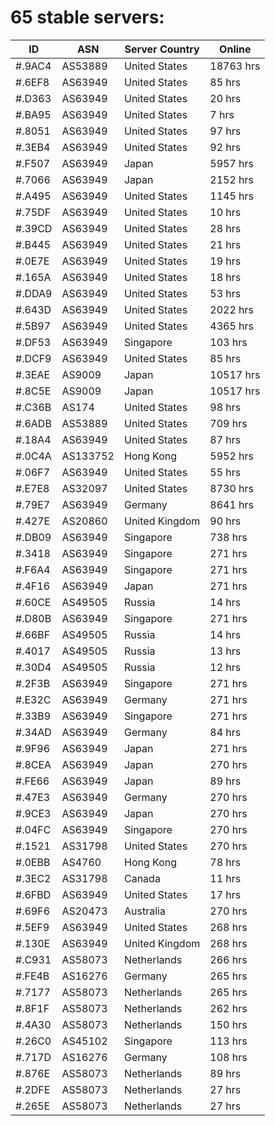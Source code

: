 # 65 stable servers:

| ID | ASN | Server Country | Online |
| ------ | ------ | ------ | ------ |
| #.9AC4 | AS53889 | United States | 18763 hrs |
| #.6EF8 | AS63949 | United States | 85 hrs |
| #.D363 | AS63949 | United States | 20 hrs |
| #.BA95 | AS63949 | United States | 7 hrs |
| #.8051 | AS63949 | United States | 97 hrs |
| #.3EB4 | AS63949 | United States | 92 hrs |
| #.F507 | AS63949 | Japan | 5957 hrs |
| #.7066 | AS63949 | Japan | 2152 hrs |
| #.A495 | AS63949 | United States | 1145 hrs |
| #.75DF | AS63949 | United States | 10 hrs |
| #.39CD | AS63949 | United States | 28 hrs |
| #.B445 | AS63949 | United States | 21 hrs |
| #.0E7E | AS63949 | United States | 19 hrs |
| #.165A | AS63949 | United States | 18 hrs |
| #.DDA9 | AS63949 | United States | 53 hrs |
| #.643D | AS63949 | United States | 2022 hrs |
| #.5B97 | AS63949 | United States | 4365 hrs |
| #.DF53 | AS63949 | Singapore | 103 hrs |
| #.DCF9 | AS63949 | United States | 85 hrs |
| #.3EAE | AS9009 | Japan | 10517 hrs |
| #.8C5E | AS9009 | Japan | 10517 hrs |
| #.C36B | AS174 | United States | 98 hrs |
| #.6ADB | AS53889 | United States | 709 hrs |
| #.18A4 | AS63949 | United States | 87 hrs |
| #.0C4A | AS133752 | Hong Kong | 5952 hrs |
| #.06F7 | AS63949 | United States | 55 hrs |
| #.E7E8 | AS32097 | United States | 8730 hrs |
| #.79E7 | AS63949 | Germany | 8641 hrs |
| #.427E | AS20860 | United Kingdom | 90 hrs |
| #.DB09 | AS63949 | Singapore | 738 hrs |
| #.3418 | AS63949 | Singapore | 271 hrs |
| #.F6A4 | AS63949 | Singapore | 271 hrs |
| #.4F16 | AS63949 | Japan | 271 hrs |
| #.60CE | AS49505 | Russia | 14 hrs |
| #.D80B | AS63949 | Singapore | 271 hrs |
| #.66BF | AS49505 | Russia | 14 hrs |
| #.4017 | AS49505 | Russia | 13 hrs |
| #.30D4 | AS49505 | Russia | 12 hrs |
| #.2F3B | AS63949 | Singapore | 271 hrs |
| #.E32C | AS63949 | Germany | 271 hrs |
| #.33B9 | AS63949 | Singapore | 271 hrs |
| #.34AD | AS63949 | Germany | 84 hrs |
| #.9F96 | AS63949 | Japan | 271 hrs |
| #.8CEA | AS63949 | Japan | 270 hrs |
| #.FE66 | AS63949 | Japan | 89 hrs |
| #.47E3 | AS63949 | Germany | 270 hrs |
| #.9CE3 | AS63949 | Japan | 270 hrs |
| #.04FC | AS63949 | Singapore | 270 hrs |
| #.1521 | AS31798 | United States | 270 hrs |
| #.0EBB | AS4760 | Hong Kong | 78 hrs |
| #.3EC2 | AS31798 | Canada | 11 hrs |
| #.6FBD | AS63949 | United States | 17 hrs |
| #.69F6 | AS20473 | Australia | 270 hrs |
| #.5EF9 | AS63949 | United States | 268 hrs |
| #.130E | AS63949 | United Kingdom | 268 hrs |
| #.C931 | AS58073 | Netherlands | 266 hrs |
| #.FE4B | AS16276 | Germany | 265 hrs |
| #.7177 | AS58073 | Netherlands | 265 hrs |
| #.8F1F | AS58073 | Netherlands | 262 hrs |
| #.4A30 | AS58073 | Netherlands | 150 hrs |
| #.26C0 | AS45102 | Singapore | 113 hrs |
| #.717D | AS16276 | Germany | 108 hrs |
| #.876E | AS58073 | Netherlands | 89 hrs |
| #.2DFE | AS58073 | Netherlands | 27 hrs |
| #.265E | AS58073 | Netherlands | 27 hrs |

